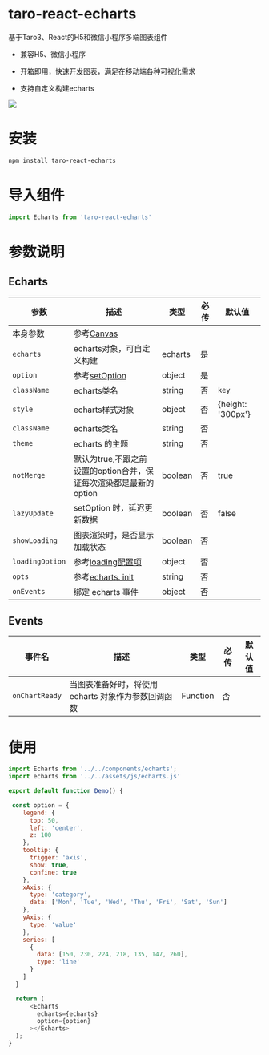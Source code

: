 # taro-react-echarts

基于Taro3、React的H5和微信小程序多端图表组件

- 兼容H5、微信小程序

- 开箱即用，快速开发图表，满足在移动端各种可视化需求

- 支持自定义构建echarts

![](https://raw.githubusercontent.com/qiuweikangdev/taro-react-echarts/master/images/demo.png)

# 安装

```bash
npm install taro-react-echarts
```

# 导入组件

```js
import Echarts from 'taro-react-echarts'
```

# 参数说明

## Echarts

| 参数              | 描述                                                                                 | 类型      | 必传  | 默认值               |
| --------------- | ---------------------------------------------------------------------------------- | ------- | --- | ----------------- |
| 本身参数            | 参考[Canvas](https://taro-docs.jd.com/taro/docs/components/canvas/)                  |         |     |                   |
| `echarts`       | echarts对象，可自定义构建                                                                   | echarts | 是   |                   |
| `option`        | 参考[setOption](https://echarts.apache.org/zh/option.html#title)                     | object  | 是   |                   |
| `className`     | echarts类名                                                                          | string  | 否   | `key`             |
| `style`         | echarts样式对象                                                                        | object  | 否   | {height: '300px'} |
| `className`     | echarts类名                                                                          | string  | 否   |                   |
| `theme`         | echarts 的主题                                                                        | string  | 否   |                   |
| `notMerge`      | 默认为true,不跟之前设置的option合并，保证每次渲染都是最新的option                                          | boolean | 否   | true              |
| `lazyUpdate`    | setOption 时，延迟更新数据                                                                 | boolean | 否   | false             |
| `showLoading`   | 图表渲染时，是否显示加载状态                                                                     | boolean | 否   |                   |
| `loadingOption` | 参考[loading配置项](https://echarts.apache.org/zh/api.html#echartsInstance.showLoading) | object  | 否   |                   |
| `opts`          | 参考[echarts. init](https://echarts.apache.org/zh/api.html#echarts.init)             | string  | 否   |                   |
| `onEvents`      | 绑定 echarts 事件                                                                      | object  | 否   |                   |

## Events

| 事件名            | 描述                             | 类型       | 必传  | 默认值 |
| -------------- | ------------------------------ | -------- | --- | --- |
| `onChartReady` | 当图表准备好时，将使用 echarts 对象作为参数回调函数 | Function | 否   |     |

# 使用

```js
import Echarts from '../../components/echarts';
import echarts from '../../assets/js/echarts.js'

export default function Demo() {

 const option = {
    legend: {
      top: 50,
      left: 'center',
      z: 100
    },
    tooltip: {
      trigger: 'axis',
      show: true,
      confine: true
    },
    xAxis: {
      type: 'category',
      data: ['Mon', 'Tue', 'Wed', 'Thu', 'Fri', 'Sat', 'Sun']
    },
    yAxis: {
      type: 'value'
    },
    series: [
      {
        data: [150, 230, 224, 218, 135, 147, 260],
        type: 'line'
      }
    ]
  }

  return (
      <Echarts
        echarts={echarts}
        option={option}
      ></Echarts>
  );
}
```
